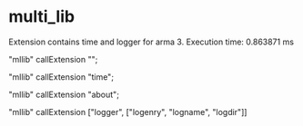 # multi_lib
Extension contains time and logger for arma 3.
Execution time: 0.863871 ms


"mllib" callExtension "";

"mllib" callExtension "time";

"mllib" callExtension "about";

"mllib" callExtension ["logger", ["logenry", "logname", "logdir"]]

